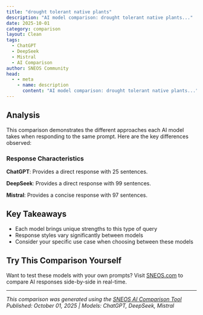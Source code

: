 ```yaml
---
title: "drought tolerant native plants"
description: "AI model comparison: drought tolerant native plants..."
date: 2025-10-01
category: comparison
layout: Clean
tags:
  - ChatGPT
  - DeepSeek
  - Mistral
  - AI Comparison
author: SNEOS Community
head:
  - - meta
    - name: description
      content: "AI model comparison: drought tolerant native plants..."
---
```


<ChatComparison
  title="drought tolerant native plants"
  prompt="drought tolerant native plants"
  :responses='{
    "ChatGPT": "Here are some drought-tolerant native plants that are well-suited for dry conditions. The best choices can depend on your specific region, but here are examples from various parts of the United States:\n\n### Drought-Tolerant Native Plants (U.S.)\n\n#### Wildflowers\n- **Purple Coneflower (Echinacea purpurea)** \u2013 Native to the central and eastern U.S., attracts pollinators.\n- **Black-eyed Susan (Rudbeckia hirta)** \u2013 Tolerant of dry soil, common in prairies.\n- **Blanket Flower (Gaillardia pulchella)** \u2013 Thrives in hot, dry conditions.\n\n#### Shrubs\n- **California Sagebrush (Artemisia californica)** \u2013 Native to California coastal areas.\n- **Manzanita (Arctostaphylos spp.)** \u2013 Evergreen with reddish bark, drought-tolerant.\n- **Rabbitbrush (Ericameria nauseosa)** \u2013 Found in western deserts.\n\n#### Grasses and Groundcovers\n- **Blue Grama Grass (Bouteloua gracilis)** \u2013 A native prairie grass.\n- **Buffalo Grass (Bouteloua dactyloides)** \u2013 Low-water lawn alternative.\n- **Ice Plant (Delosperma spp.)** \u2013 Succulent groundcover.\n\n#### Succulents and Cacti\n- **Prickly Pear Cactus (Opuntia spp.)** \u2013 Suited for very dry climates.\n- **Agave (Agave spp.)** \u2013 Drought-tolerant, dramatic architectural plants.\n\n### Tips for Using Drought-Tolerant Native Plants\n- Plant in well-draining soil to prevent root rot.\n- Group plants with similar water needs together.\n- Mulch to retain soil moisture.\n- Water deeply but infrequently.\n\nIf you tell me your location or climate zone, I can provide a more tailored list of native drought-tolerant plants!",
    "DeepSeek": "Of course! Here is a comprehensive guide to drought-tolerant native plants, organized by region in the United States. Using native plants is a fantastic strategy for water-wise landscaping (xeriscaping), as they are already perfectly adapted to your local climate, soil, and pollinators.\n\n### Why Choose Drought-Tolerant Native Plants?\n*   **Low Water Needs:** Once established, they require little to no supplemental watering.\n*   **Supports Local Ecosystems:** They provide essential food and habitat for native birds, bees, and butterflies.\n*   **Low Maintenance:** They are adapted to local soils and pests, reducing the need for fertilizers and pesticides.\n*   **Prevents Erosion:** Their deep root systems stabilize soil.\n*   **Climate Resilience:** They are built to survive the natural drought cycles of their region.\n\n---\n\n### Key Concept: \u0022Establishment\u0022\nEven the most drought-tolerant plants need **regular watering for their first full year** to develop a deep, strong root system. After that, they can thrive on rainfall alone in most climates.\n\n---\n\n### Regional Guides\n\n#### 1. Southwest \u0026 California\n*Characterized by hot, dry summers and mild winters. Plants here are often adapted to sandy or rocky soils.*\n\n*   **Trees:**\n    *   **Mesquite** (*Prosopis* spp.): Deep roots, light canopy, and nitrogen-fixer.\n    *   **Palo Verde** (*Parkinsonia* spp.): Beautiful green bark and yellow flowers.\n    *   **Desert Willow** (*Chilopsis linearis*): Not a true willow; has gorgeous, orchid-like flowers.\n    *   **California Live Oak** (*Quercus agrifolia*): A majestic, broad-leaved evergreen.\n\n*   **Shrubs:**\n    *   **California Lilac** (*Ceanothus* spp.): Stunning blue or white flower clusters in spring.\n    *   **Manzanita** (*Arctostaphylos* spp.): Striking red bark and a vital food source for wildlife.\n    *   **Desert Sage** (*Salvia dorrii*): Silvery foliage and purple flowers; highly aromatic.\n    *   **Texas Sage** (*Leucophyllum frutescens*): Blooms spectacularly after rains; silvery foliage.\n\n*   **Perennials \u0026 Grasses:**\n    *   **Agave** (*Agave* spp.): Architectural focal points; some are monocarpic (flower once then die).\n    *   **Penstemon** (*Penstemon* spp.): Tubular flowers that hummingbirds love.\n    *   **California Fuchsia** (*Epilobium canum*): A late-summer bloomer, crucial for migrating hummingbirds.\n    *   **Deer Grass** (*Muhlenbergia rigens*): A beautiful, fountain-like clumping grass.\n\n#### 2. Great Plains \u0026 Prairie\n*Characterized by wide temperature swings, wind, and periods of drought. Plants are tough and deep-rooted.*\n\n*   **Perennials \u0026 Flowers:**\n    *   **Purple Coneflower** (*Echinacea purpurea*): A classic prairie plant loved by butterflies and birds.\n    *   **Black-eyed Susan** (*Rudbeckia hirta*): Cheerful, long-blooming yellow flowers.\n    *   **Blazing Star** (*Liatris* spp.): Tall spikes of purple flowers; a butterfly magnet.\n    *   **Butterfly Weed** (*Asclepias tuberosa*): Essential host plant for Monarch butterflies; vibrant orange flowers.\n    *   **Prairie Dropseed** (*Sporobolus heterolepis*): A fine-textured, clumping grass with a wonderful scent.\n\n*   **Grasses (The foundation of the prairie):**\n    *   **Little Bluestem** (*Schizachyrium scoparium*): Blue-green in summer, turns a gorgeous copper-red in fall.\n    *   **Switchgrass** (*Panicum virgatum*): A tall, sturdy grass that provides winter interest.\n    *   **Buffalo Grass** (*Bouteloua dactyloides*): A low-growing, soft native lawn alternative.\n\n#### 3. Northeast \u0026 Mid-Atlantic\n*Characterized by humid summers and cold winters. Droughts are usually short-term but can be severe.*\n\n*   **Trees:**\n    *   **Eastern Redcedar** (*Juniperus virginiana*): An extremely tough evergreen.\n    *   **Post Oak** (*Quercus stellata*): A resilient oak tolerant of poor, dry soils.\n    *   **Serviceberry** (*Amelanchier* spp.): Small tree with spring flowers, edible berries, and great fall color.\n\n*   **Shrubs:**\n    *   **Northern Bayberry** (*Morella pensylvanica*): Fragrant foliage and waxy berries for birds; salt-tolerant.\n    *   **Sumac** (*Rhus* spp.): Brilliant fall color and interesting structure.\n    *   **New Jersey Tea** (*Ceanothus americanus*): A low-growing shrub with white flowers; hosts butterfly larvae.\n\n*   **Perennials:**\n    *   **Wild Bergamot** (*Monarda fistulosa*): Lavender-pink flowers that bees and hummingbirds adore.\n    *   **Butterfly Weed** (*Asclepias tuberosa*): Works well in this region too.\n    *   **Coreopsis** (*Coreopsis* spp.): Sun-loving, long-blooming yellow flowers.\n    *   **Little Bluestem** (*Schizachyrium scoparium*): A versatile grass for all regions.\n\n#### 4. Southeast\n*Characterized by hot, humid summers with periodic drought. Plants must tolerate both moisture and dry spells.*\n\n*   **Trees:**\n    *   **Southern Live Oak** (*Quercus virginiana*): A massive, iconic evergreen.\n    *   **Longleaf Pine** (*Pinus palustris*): Adapted to fire and drought.\n    *   **Redbud** (*Cercis canadensis*): Beautiful spring blooms and heart-shaped leaves.\n\n*   **Shrubs:**\n    *   **Wax Myrtle** (*Morella cerifera*): Fast-growing evergreen; berries are a bird favorite.\n    *   **Dwarf Palmetto** (*Sabal minor*): A tough, trunkless palm that adds a tropical feel.\n    *   **American Beautyberry** (*Callicarpa americana*): Unforgettable clusters of vibrant purple berries in fall.\n\n*   **Perennials:**\n    *   **Georgia Savanna Phlox** (*Phlox nivalis*): An evergreen groundcover with pink flowers.\n    *   **Blazing Star** (*Liatris* spp.): Does very well in the Southeast.\n    *   **Purple Coneflower** (*Echinacea purpurea*): Thrives in the heat.\n\n### Getting Started: Tips for Success\n\n1.  **Test Your Soil:** Understand if you have clay, sand, or loam. Many drought-tolerant natives prefer well-draining soil.\n2.  **Observe Your Site:** Note how much sun and shade different areas get.\n3.  **Group Plants by Water Needs:** This is the core of smart landscaping. Don\u0027t put a thirsty plant next to a desert native.\n4.  **Mulch!:** A 2-3 inch layer of wood chips, gravel, or pine straw conserves moisture, suppresses weeds, and cools the soil.\n5.  **Water Deeply and Infrequently:** Encourage deep roots by soaking the soil when you do water, then letting it dry out.\n6.  **Find a Native Plant Nursery:** The best source for local ecotypes and expert advice. Avoid big box stores for true natives.\n\n### Where to Find More Information\n*   **Lady Bird Johnson Wildflower Center:** An incredible database searchable by region and state. ([wildflower.org](https://www.wildflower.org/))\n*   **Your Local State\u0027s Cooperative Extension Service:** A university-based resource with science-backed information for your specific area.\n*   **Xerces Society:** Focuses on pollinator conservation and has great plant lists. ([xerces.org](https://xerces.org/))\n*   **Local Native Plant Societies:** Often hold plant sales and have knowledgeable members.\n\nBy choosing these resilient and beautiful plants, you create a sustainable landscape that saves water, time, and money while giving a vital lifeline to your local wildlife. Happy gardening",
    "Mistral": "Drought-tolerant native plants are an excellent choice for landscaping in areas with limited water availability. These plants are adapted to local conditions and often require less maintenance than non-native species. Here are some examples of drought-tolerant native plants from various regions:\n\n### North America\n\n#### Western United States\n1. **California Poppy (Eschscholzia californica)**\n   - Bright orange flowers, low-growing, and drought-tolerant.\n\n2. **Ceanothus (Ceanothus spp.)**\n   - Evergreen shrubs with blue or white flowers, often called California Lilac.\n\n3. **Manzanita (Arctostaphylos spp.)**\n   - Evergreen shrubs with attractive bark and small white or pink flowers.\n\n4. **Yarrow (Achillea millefolium)**\n   - Fern-like foliage and clusters of small white flowers.\n\n5. **Sagebrush (Artemisia tridentata)**\n   - Aromatic shrub with silvery-green foliage, common in desert regions.\n\n#### Southwestern United States\n1. **Desert Marigold (Baileya multiradiata)**\n   - Yellow daisy-like flowers, thrives in arid conditions.\n\n2. **Creosote Bush (Larrea tridentata)**\n   - Evergreen shrub with small yellow flowers, highly drought-tolerant.\n\n3. **Prickly Pear Cactus (Opuntia spp.)**\n   - Succulent with flat, spiny pads and colorful flowers.\n\n4. **Yucca (Yucca spp.)**\n   - Spiky foliage and tall flower stalks, very drought-tolerant.\n\n5. **Agave (Agave spp.)**\n   - Succulent with rosettes of thick, fleshy leaves.\n\n#### Eastern United States\n1. **Black-Eyed Susan (Rudbeckia hirta)**\n   - Bright yellow flowers with a dark center, drought-tolerant once established.\n\n2. **Purple Coneflower (Echinacea purpurea)**\n   - Purple daisy-like flowers, attracts pollinators.\n\n3. **Switchgrass (Panicum virgatum)**\n   - Ornamental grass with airy seed heads, drought-tolerant.\n\n4. **Blazing Star (Liatris spp.)**\n   - Tall spikes of purple flowers, attracts butterflies.\n\n5. **New England Aster (Symphyotrichum novae-angliae)**\n   - Purple daisy-like flowers, blooms in late summer and fall.\n\n### Australia\n\n1. **Kangaroo Paw (Anigozanthos spp.)**\n   - Unique, paw-shaped flowers in various colors.\n\n2. **Banksia (Banksia spp.)**\n   - Evergreen shrubs with distinctive cone-like flowers.\n\n3. **Grevillea (Grevillea spp.)**\n   - Evergreen shrubs with spider-like flowers, attracts birds.\n\n4. **Emu Bush (Eremophila spp.)**\n   - Drought-tolerant shrubs with colorful flowers.\n\n5. **Spinifex (Spinifex spp.)**\n   - Grass-like plant with sharp, spiny leaves, common in coastal dunes.\n\n### Europe\n\n1. **Lavender (Lavandula spp.)**\n   - Aromatic shrub with purple flowers, drought-tolerant once established.\n\n2. **Rosemary (Rosmarinus officinalis)**\n   - Evergreen shrub with needle-like leaves and blue flowers.\n\n3. **Thyme (Thymus spp.)**\n   - Low-growing herb with small, fragrant leaves and flowers.\n\n4. **Sedum (Sedum spp.)**\n   - Succulent with fleshy leaves and star-shaped flowers.\n\n5. **Sea Holly (Eryngium maritimum)**\n   - Spiky, blue-green foliage and thistle-like flowers.\n\n### Africa\n\n1. **Aloe (Aloe spp.)**\n   - Succulent with rosettes of thick, fleshy leaves and tall flower spikes.\n\n2. **Protea (Protea spp.)**\n   - Evergreen shrubs with large, showy flowers.\n\n3. **Euphorbia (Euphorbia spp.)**\n   - Succulent with unique, often spiny forms.\n\n4. **Strelitzia (Strelitzia spp.)**\n   - Bird of Paradise, with striking orange and blue flowers.\n\n5. **Gazania (Gazania spp.)**\n   - Daisy-like flowers in various colors, closes at night.\n\n### Asia\n\n1. **Bougainvillea (Bougainvillea spp.)**\n   - Vibrant, colorful bracts surrounding small white flowers.\n\n2. **Plumbago (Plumbago auriculata)**\n   - Evergreen shrub with sky-blue flowers.\n\n3. **Lantana (Lantana spp.)**\n   - Shrub with clusters of small, colorful flowers.\n\n4. **Hibiscus (Hibiscus spp.)**\n   - Large, showy flowers in various colors.\n\n5. **Jasmine (Jasminum spp.)**\n   - Fragrant white or yellow flowers, often climbing.\n\nThese plants not only thrive in dry conditions but also contribute to local biodiversity and ecosystem health. Always check with local nurseries or botanical gardens for the best native plants suited to your specific region and soil conditions."
  }'
  published-date="18:39"
/>

## Analysis

This comparison demonstrates the different approaches each AI model takes when responding to the same prompt. Here are the key differences observed:

### Response Characteristics

**ChatGPT**: Provides a direct response with 25 sentences. 

**DeepSeek**: Provides a direct response with 99 sentences. 

**Mistral**: Provides a concise response with 97 sentences. 

## Key Takeaways

- Each model brings unique strengths to this type of query
- Response styles vary significantly between models
- Consider your specific use case when choosing between these models

## Try This Comparison Yourself

Want to test these models with your own prompts? Visit [SNEOS.com](https://sneos.com) to compare AI responses side-by-side in real-time.

---

*This comparison was generated using the [SNEOS AI Comparison Tool](https://sneos.com)*
*Published: October 01, 2025 | Models: ChatGPT, DeepSeek, Mistral*
